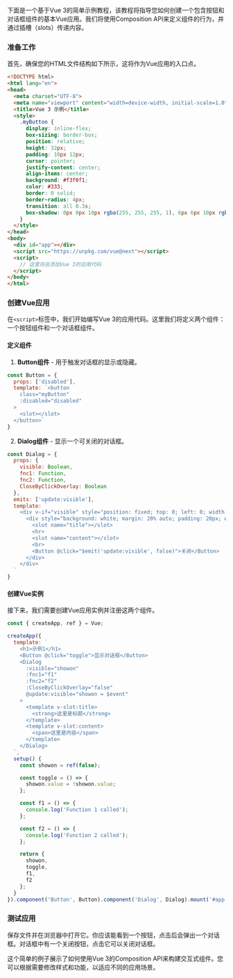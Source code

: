 下面是一个基于Vue 3的简单示例教程，该教程将指导您如何创建一个包含按钮和对话框组件的基本Vue应用。我们将使用Composition API来定义组件的行为，并通过插槽（slots）传递内容。

### 准备工作

首先，确保您的HTML文件结构如下所示，这将作为Vue应用的入口点。

```html
<!DOCTYPE html>
<html lang="en">
<head>
  <meta charset="UTF-8">
  <meta name="viewport" content="width=device-width, initial-scale=1.0">
  <title>Vue 3 示例</title>
  <style>
    .myButton {
      display: inline-flex;
      box-sizing: border-box;
      position: relative;
      height: 32px;
      padding: 10px 12px;
      cursor: pointer;
      justify-content: center;
      align-items: center;
      background: #f3f0f1;
      color: #333;
      border: 0 solid;
      border-radius: 4px;
      transition: all 0.3s;
      box-shadow: 0px 0px 10px rgba(255, 255, 255, 1), 6px 6px 10px rgba(0, 0, 0, 0.2);
    }
  </style>
</head>
<body>
  <div id="app"></div>
  <script src="https://unpkg.com/vue@next"></script>
  <script>
    // 这里将会添加Vue 3的应用代码
  </script>
</body>
</html>
```

### 创建Vue应用

在`<script>`标签中，我们开始编写Vue 3的应用代码。这里我们将定义两个组件：一个按钮组件和一个对话框组件。

#### 定义组件

1. **Button组件** - 用于触发对话框的显示或隐藏。

```javascript
const Button = {
  props: ['disabled'],
  template: `<button
    class="myButton"
    :disabled="disabled"
  >
    <slot></slot>
  </button>`
}
```

2. **Dialog组件** - 显示一个可关闭的对话框。

```javascript
const Dialog = {
  props: {
    visible: Boolean,
    fnc1: Function,
    fnc2: Function,
    CloseByClickOverlay: Boolean
  },
  emits: ['update:visible'],
  template: `
    <div v-if="visible" style="position: fixed; top: 0; left: 0; width: 100%; height: 100%; background: rgba(0,0,0,0.5);">
      <div style="background: white; margin: 20% auto; padding: 20px; width: 50%; text-align: center;">
        <slot name="title"></slot>
        <hr>
        <slot name="content"></slot>
        <br>
        <Button @click="$emit('update:visible', false)">关闭</Button>
      </div>
    </div>
  `
}
```

#### 创建Vue实例

接下来，我们需要创建Vue应用实例并注册这两个组件。

```javascript
const { createApp, ref } = Vue;

createApp({
  template: `
    <h1>示例1</h1>
    <Button @click="toggle">显示对话框</Button>
    <Dialog
      :visible="showon"
      :fnc1="f1"
      :fnc2="f2"
      :CloseByClickOverlay="false"
      @update:visible="showon = $event"
    >
      <template v-slot:title>
        <strong>这里是标题</strong>
      </template>
      <template v-slot:content>
        <span>这里是内容</span>
      </template>
    </Dialog>
  `,
  setup() {
    const showon = ref(false);

    const toggle = () => {
      showon.value = !showon.value;
    };

    const f1 = () => {
      console.log('Function 1 called');
    };

    const f2 = () => {
      console.log('Function 2 called');
    };

    return {
      showon,
      toggle,
      f1,
      f2
    };
  }
}).component('Button', Button).component('Dialog', Dialog).mount('#app');
```

### 测试应用

保存文件并在浏览器中打开它。你应该能看到一个按钮，点击后会弹出一个对话框。对话框中有一个关闭按钮，点击它可以关闭对话框。

这个简单的例子展示了如何使用Vue 3的Composition API来构建交互式组件。您可以根据需要修改样式和功能，以适应不同的应用场景。